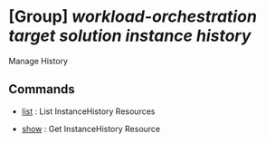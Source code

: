 # [Group] _workload-orchestration target solution instance history_

Manage History

## Commands

- [list](/Commands/workload-orchestration/target/solution/instance/history/_list.md)
: List InstanceHistory Resources

- [show](/Commands/workload-orchestration/target/solution/instance/history/_show.md)
: Get InstanceHistory Resource
